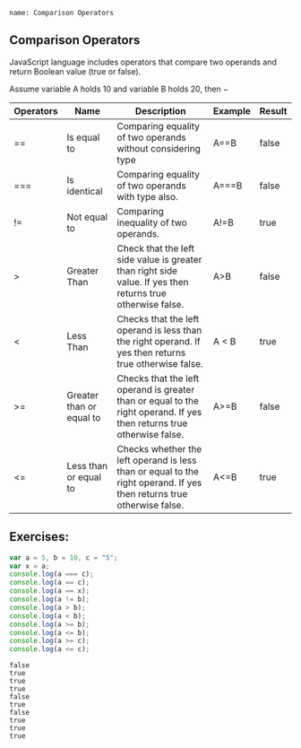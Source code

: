 ```ngMeta
name: Comparison Operators
```

## Comparison Operators

JavaScript language includes operators that compare two operands and return Boolean value (true or false).

Assume variable A holds 10 and variable B holds 20, then −


| Operators | Name | Description | Example | Result |
| ---------- | --------- | --------- | --------- | --------- | 
| == | Is equal to | Comparing equality of two operands without considering type | A==B | false |
| === | Is identical | Comparing equality of two operands with type also. | A===B | false |
| != | Not equal to | Comparing inequality of two operands. | A!=B | true |
| > | Greater Than | Check that the left side value is greater than right side value. If yes then returns true otherwise false. | A>B | false |
| < | Less Than | Checks that the left operand is less than the right operand. If yes then returns true otherwise false. | A < B | true |
| >= | Greater than or equal to | Checks that the left operand is greater than or equal to the right operand. If yes then returns true otherwise false. | A>=B | false |
| <= | Less than or equal to | Checks whether the left operand is less than or equal to the right operand. If yes then returns true otherwise false. | A<=B | true |


## Exercises:

```javascript
var a = 5, b = 10, c = "5";
var x = a;
console.log(a === c);
console.log(a == c);
console.log(a == x);
console.log(a != b);
console.log(a > b);
console.log(a < b);
console.log(a >= b);
console.log(a <= b);
console.log(a >= c);
console.log(a <= c);
```


```solution
false
true
true
true
false
true
false
true
true
true
```